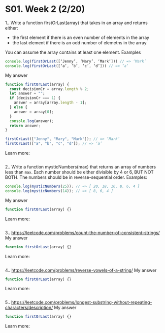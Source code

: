 # S01. Week 2 (2/20)

1.. Write a function firstOrLast(array) that takes in an array and returns either:

- the first element if there is an even number of elements in the array
- the last element if there is an odd number of elemetns in the array

You can assume the array contains at least one element.
Examples

```js
console.log(firstOrLast([‘Jenny’, ‘Mary’, ‘Mark’])) // => ‘Mark’
console.log(firstOrLast([‘a’, ‘b’, ‘c’, ‘d’])) // => ‘a’
```

My answer

```js
function firstOrLast(array) {
  const decisionCr = array.length % 2;
  let answer = "";
  if (decisionCr === 1) {
    answer = array[array.length - 1];
  } else {
    answer = array[0];
  }
  console.log(answer);
  return answer;
}

firstOrLast(["Jenny", "Mary", "Mark"]); // => ‘Mark’
firstOrLast(["a", "b", "c", "d"]); // => ‘a’
```

Learn more:

```js

```

2.. Write a function mysticNumbers(max) that returns an array of numbers less than `max`.
Each number should be either divisible by 4 or 6, BUT NOT BOTH. The numbers
should be in reverse-sequential order.
Examples:

```js
console.log(mysticNumbers(25)); // => [ 20, 18, 16, 8, 6, 4 ]
console.log(mysticNumbers(14)); // => [ 8, 6, 4 ]
```

My answer

```js
function firstOrLast(array) {}
```

Learn more:

```js

```

3.. https://leetcode.com/problems/count-the-number-of-consistent-strings/
My answer

```js
function firstOrLast(array) {}
```

Learn more:

```js

```

4.. https://leetcode.com/problems/reverse-vowels-of-a-string/
My answer

```js
function firstOrLast(array) {}
```

Learn more:

```js

```

5.. https://leetcode.com/problems/longest-substring-without-repeating-characters/description/
My answer

```js
function firstOrLast(array) {}
```

Learn more:

```js

```
